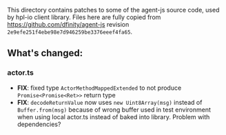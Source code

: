 This directory contains patches to some of the agent-js source code, used by hpl-io client library.
Files here are fully copied from https://github.com/dfinity/agent-js revision `2e9efe251f4ebe98e7d946259be3376eeef4fa65`.

## What's changed:

### actor.ts
- **FIX**: fixed type `ActorMethodMappedExtended` to not produce `Promise<Promise<Ret>>` return type
- **FIX**: `decodeReturnValue` now uses `new Uint8Array(msg)` instead of `Buffer.from(msg)` because of wrong buffer used in test environment when using local actor.ts instead of baked into library. Problem with dependencies?